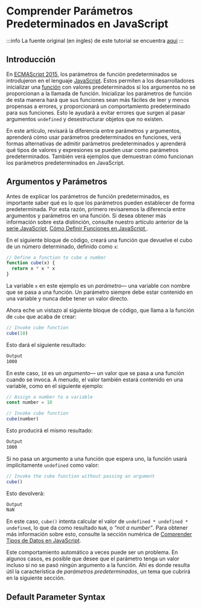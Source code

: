 # Comprender Parámetros Predeterminados en JavaScript

:::info
La fuente original (en ingles) de este tutorial se encuentra [aquí](https://www.digitalocean.com/community/tutorials/understanding-default-parameters-in-javascript)
:::

## Introducción

En [ECMAScript 2015](https://262.ecma-international.org/6.0/), los parámetros de función predeterminados se introdujeron en el lenguaje [JavaScript](./). Estos permiten a los desarrolladores inicializar una [función](./how-to-define-functions-in-javascript.html) con valores predeterminados si los argumentos no se proporcionan a la llamada de función. Inicializar los parámetros de función de esta manera hará que sus funciones sean más fáciles de leer y menos propensas a errores, y proporcionará un comportamiento predeterminado para sus funciones. Esto le ayudará a evitar errores que surgen al pasar argumentos `undefined` y desestructurar objetos que no existen.

En este artículo, revisará la diferencia entre parámetros y argumentos, aprenderá cómo usar parámetros predeterminados en funciones, verá formas alternativas de admitir parámetros predeterminados y aprenderá qué tipos de valores y expresiones se pueden usar como parámetros predeterminados. También verá ejemplos que demuestran cómo funcionan los parámetros predeterminados en JavaScript.

## Argumentos y Parámetros

Antes de explicar los parámetros de función predeterminados, es importante saber qué es lo que los parámetros pueden establecer de forma predeterminada. Por esta razón, primero revisaremos la diferencia entre argumentos y parámetros en una función. Si desea obtener más información sobre esta distinción, consulte nuestro artículo anterior de la [serie JavaScript](./), [Cómo Definir Funciones en JavaScript ](./how-to-define-functions-in-javascript.html).

En el siguiente bloque de código, creará una función que devuelve el cubo de un número determinado, definido como `x`:


```js
// Define a function to cube a number
function cube(x) {
  return x * x * x
}
```

La variable `x` en este ejemplo es un _parámetro_— una variable con nombre que se pasa a una función. Un parámetro siempre debe estar contenido en una variable y nunca debe tener un valor directo.

Ahora eche un vistazo al siguiente bloque de código, que llama a la función de `cube` que acaba de crear:


```js
// Invoke cube function
cube(10)
```

Esto dará el siguiente resultado:


```sh
Output
1000
```


En este caso, `10` es un _argumento_— un valor que se pasa a una función cuando se invoca. A menudo, el valor también estará contenido en una variable, como en el siguiente ejemplo:


```js
// Assign a number to a variable
const number = 10

// Invoke cube function
cube(number)
```

Esto producirá el mismo resultado:


```sh
Output
1000
```


Si no pasa un argumento a una función que espera uno, la función usará implícitamente `undefined` como valor:

```js
// Invoke the cube function without passing an argument
cube()
```

Esto devolverá:

```sh
Output
NaN
```

En este caso, `cube()` intenta calcular el valor de `undefined * undefined * undefined`, lo que da como resultado `NaN`, o _“not a number”_. Para obtener más información sobre esto, consulte la sección numérica de [Comprender Tipos de Datos en JavaScript](./understanding-data-types.html#numbers).

Este comportamiento automático a veces puede ser un problema. En algunos casos, es posible que desee que el parámetro tenga un valor incluso si no se pasó ningún argumento a la función. Ahí es donde resulta útil la característica de _parámetros predeterminados_, un tema que cubrirá en la siguiente sección.

## Default Parameter Syntax

